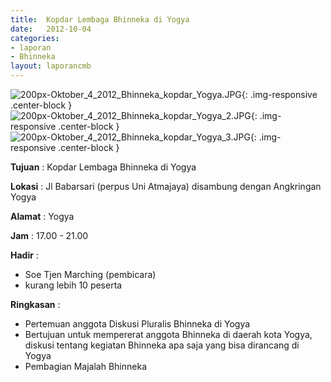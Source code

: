 ```yaml
---	
title: 	Kopdar Lembaga Bhinneka di Yogya
date: 	2012-10-04
categories:	
- laporan	
- Bhinneka	
layout: laporancmb	
---	
```

	
![200px-Oktober_4_2012_Bhinneka_kopdar_Yogya.JPG](/uploads/200px-Oktober_4_2012_Bhinneka_kopdar_Yogya.JPG){: .img-responsive .center-block }	
![200px-Oktober_4_2012_Bhinneka_kopdar_Yogya_2.JPG](/uploads/200px-Oktober_4_2012_Bhinneka_kopdar_Yogya_2.JPG){: .img-responsive .center-block }	
![200px-Oktober_4_2012_Bhinneka_kopdar_Yogya_3.JPG](/uploads/200px-Oktober_4_2012_Bhinneka_kopdar_Yogya_3.JPG){: .img-responsive .center-block }	
	
**Tujuan** :	Kopdar Lembaga Bhinneka di Yogya
	
**Lokasi** :	Jl Babarsari (perpus Uni Atmajaya) disambung dengan Angkringan Yogya
	
**Alamat** : 	Yogya
	
**Jam** :	17.00 - 21.00
	
**Hadir** :	
*	Soe Tjen Marching (pembicara)
*	kurang lebih 10 peserta

**Ringkasan** :	
*	Pertemuan anggota Diskusi Pluralis Bhinneka di Yogya
*	Bertujuan untuk mempererat anggota Bhinneka di daerah kota Yogya, diskusi tentang kegiatan Bhinneka apa saja yang bisa dirancang di Yogya
*	Pembagian Majalah Bhinneka
